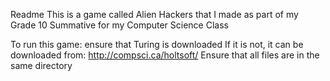 Readme
This is a game called Alien Hackers that I made as part of my Grade 10 Summative for my Computer Science Class

To run this game:
  ensure that Turing is downloaded
  If it is not, it can be downloaded from: http://compsci.ca/holtsoft/
  Ensure that all files are in the same directory
  
